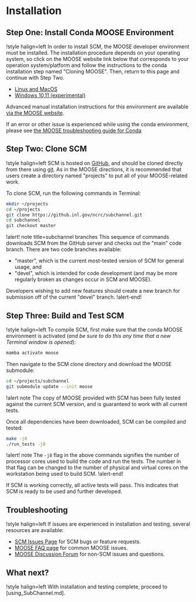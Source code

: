 # Installation

## Step One: Install Conda MOOSE Environment

!style halign=left
In order to install SCM, the MOOSE developer environment must be installed. The
installation procedure depends on your operating system, so click on the MOOSE
website link below that corresponds to your operation system/platform and follow
the instructions to the conda installation step named "Cloning MOOSE". Then,
return to this page and continue with Step Two.

- [Linux and MacOS](https://mooseframework.inl.gov/getting_started/installation/conda.html)
- [Windows 10,11 (experimental)](https://mooseframework.inl.gov/getting_started/installation/windows.html)

Advanced manual installation instructions for this environment are available
[via the MOOSE website](https://mooseframework.inl.gov/getting_started/installation/index.html).

If an error or other issue is experienced while using the conda environment,
please see [the MOOSE troubleshooting guide for Conda](https://mooseframework.inl.gov/help/troubleshooting.html#condaissues)

## Step Two: Clone SCM

!style halign=left
SCM is hosted on [GitHub](https://github.inl.gov/ncrc/subchannel), and should be
cloned directly from there using [git](https://git-scm.com/). As in the MOOSE
directions, it is recommended that users create a directory named "projects" to
put all of your MOOSE-related work.

To clone SCM, run the following commands in Terminal:

```bash
mkdir ~/projects
cd ~/projects
git clone https://github.inl.gov/ncrc/subchannel.git
cd subchannel
git checkout master
```

!alert! note title=subchannel branches
This sequence of commands downloads SCM from the GitHub server and checks
out the "main" code branch. There are two code branches available:

- "master", which is the current most-tested version of SCM for general usage, and
- "devel", which is intended for code development (and may be more regularly broken
  as changes occur in SCM and MOOSE).

Developers wishing to add new features should create a new branch for submission
off of the current "devel" branch.
!alert-end!

## Step Three: Build and Test SCM

!style halign=left
To compile SCM, first make sure that the conda MOOSE environment is activated
(*and be sure to do this any time that a new Terminal window is opened*):

```bash
mamba activate moose
```

Then navigate to the SCM clone directory and download the MOOSE submodule:

```bash
cd ~/projects/subchannel
git submodule update --init moose
```

!alert note
The copy of MOOSE provided with SCM has been fully tested against the current
SCM version, and is guaranteed to work with all current tests.

Once all dependencies have been downloaded, SCM can be compiled and tested:

```bash
make -j8
./run_tests -j8
```

!alert! note
The `-j8` flag in the above commands signifies the number of processor cores used to
build the code and run the tests. The number in that flag can be changed to the
number of physical and virtual cores on the workstation being used to build SCM.
!alert-end!

If SCM is working correctly, all active tests will pass. This indicates that
SCM is ready to be used and further developed.

## Troubleshooting

!style halign=left
If issues are experienced in installation and testing, several resources
are available:

- [SCM Issues Page](https://github.inl.gov/ncrc/subchannel/issues) for SCM bugs or feature requests.
- [MOOSE FAQ page](https://mooseframework.inl.gov/help/faq/index.html) for common MOOSE issues.
- [MOOSE Discussion Forum](https://github.com/idaholab/moose/discussions) for non-SCM issues and questions.

## What next?

!style halign=left
With installation and testing complete, proceed to [using_SubChannel.md].
